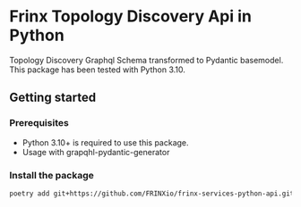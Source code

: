 # Frinx Topology Discovery Api in Python


Topology Discovery Graphql Schema transformed to Pydantic basemodel.
This package has been tested with Python 3.10.


## Getting started

### Prerequisites

- Python 3.10+ is required to use this package.
- Usage with grapqhl-pydantic-generator

### Install the package

```bash
poetry add git+https://github.com/FRINXio/frinx-services-python-api.git@main#subdirectory=topology-discovery/python
```

